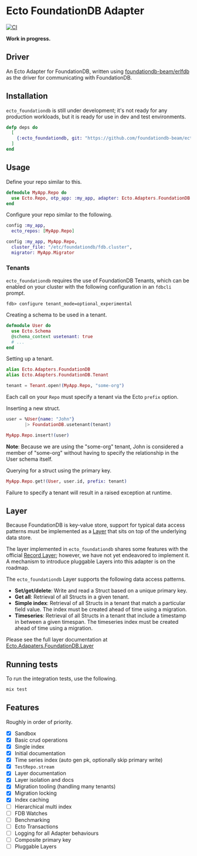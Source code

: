 # Ecto FoundationDB Adapter

[![CI](https://github.com/foundationdb-beam/ecto_foundationdb/actions/workflows/ci.yml/badge.svg)](https://github.com/foundationdb-beam/ecto_foundationdb/actions/workflows/ci.yml)

**Work in progress.**

## Driver

An Ecto Adapter for FoundationDB, written using [foundationdb-beam/erlfdb](https://github.com/foundationdb-beam/erlfdb)
as the driver for communicating with FoundationDB.

## Installation

`ecto_foundationdb` is still under development; it's not ready for any production workloads, but it is ready for use in dev and test environments.

```elixir
defp deps do
  [
    {:ecto_foundationdb, git: "https://github.com/foundationdb-beam/ecto_foundationdb.git", branch: "main"}
  ]
end
```

## Usage

Define your repo similar to this.

```elixir
defmodule MyApp.Repo do
  use Ecto.Repo, otp_app: :my_app, adapter: Ecto.Adapters.FoundationDB
end
```

Configure your repo similar to the following.

```elixir
config :my_app,
  ecto_repos: [MyApp.Repo]

config :my_app, MyApp.Repo,
  cluster_file: "/etc/foundationdb/fdb.cluster",
  migrator: MyApp.Migrator
```

### Tenants

`ecto_foundationdb` requires the use of FoundationDB Tenants, which can be enabled on your cluster
with the following configuration in an `fdbcli` prompt.

```
fdb> configure tenant_mode=optional_experimental
```

Creating a schema to be used in a tenant.

```elixir
defmodule User do
  use Ecto.Schema
  @schema_context usetenant: true
  # ...
end
```

Setting up a tenant.

```elixir
alias Ecto.Adapters.FoundationDB
alias Ecto.Adapters.FoundationDB.Tenant

tenant = Tenant.open!(MyApp.Repo, "some-org")
```

Each call on your `Repo` must specify a tenant via the Ecto `prefix` option.

Inserting a new struct.

```elixir
user = %User{name: "John"}
       |> FoundationDB.usetenant(tenant)

MyApp.Repo.insert!(user)
```

**Note**: Because we are using the "some-org" tenant, John is
considered a member of "some-org" without having to specify the relationship
in the User schema itself.

Querying for a struct using the primary key.

```elixir
MyApp.Repo.get!(User, user.id, prefix: tenant)
```

Failure to specify a tenant will result in a raised exception at runtime.

## Layer

Because FoundationDB is key-value store, support for typical data access patterns must be
implemented as a [Layer](https://apple.github.io/foundationdb/layer-concept.html) that sits on top
of the underlying data store.

The layer implemented in `ecto_foundationdb` shares some features with the official
[Record Layer](https://github.com/FoundationDB/fdb-record-layer); however, we have not yet
endeavored to implement it. A mechanism to introduce pluggable Layers into this adapter is on the
roadmap.

The `ecto_foundationdb` Layer supports the following data access patterns.

- **Set/get/delete**: Write and read a Struct based on a unique primary key.
- **Get all**: Retrieval of all Structs in a given tenant.
- **Simple index**: Retrieval of all Structs in a tenant that match a particular field value. The index must be created ahead of time using a migration.
- **Timeseries**: Retrieval of all Structs in a tenant that include a timestamp in between a given timespan. The timeseries index must be created ahead of time using a migration.

Please see the full layer documentation at [Ecto.Adapaters.FoundationDB.Layer](lib/ecto/adapters/foundationdb/layer.ex)

## Running tests

To run the integration tests, use the following.

```sh
mix test
```

## Features

Roughly in order of priority.

- [x] Sandbox
- [x] Basic crud operations
- [x] Single index
- [x] Initial documentation
- [x] Time series index (auto gen pk, optionally skip primary write)
- [x] `TestRepo.stream`
- [x] Layer documentation
- [x] Layer isolation and docs
- [x] Migration tooling (handling many tenants)
- [x] Migration locking
- [x] Index caching
- [ ] Hierarchical multi index
- [ ] FDB Watches
- [ ] Benchmarking
- [ ] Ecto Transactions
- [ ] Logging for all Adapter behaviours
- [ ] Composite primary key
- [ ] Pluggable Layers
